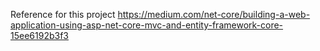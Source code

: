 Reference for this project 
https://medium.com/net-core/building-a-web-application-using-asp-net-core-mvc-and-entity-framework-core-15ee6192b3f3